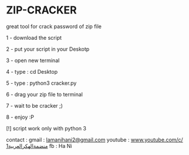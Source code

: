 # ZIP-CRACKER
great tool for crack password of zip file


1 - download the script 

2 - put your script in your Deskotp

3 - open new terminal 

4 - type : cd Desktop

5 - type : python3 cracker.py

6 - drag your zip file to terminal 

7 - wait to be cracker ;)

8 -  enjoy :P

[!] script work only with python 3 

contact : gmail : lamanihani2@gmail.com
youtube : www.youtube.com/c/منضمةالهكرالعربية1
fb : Ha Ni

